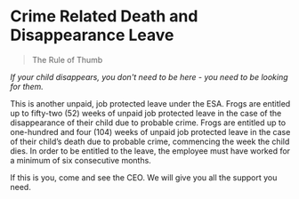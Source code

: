 # Crime Related Death and Disappearance Leave

> The Rule of Thumb

*If your child disappears, you don't need to be here - you need to be looking for them.*

This is another unpaid, job protected leave under the ESA. Frogs are entitled up to fifty-two (52) weeks of unpaid job protected leave in the case of the disappearance of their child due to probable crime. Frogs are entitled up to one-hundred and four (104) weeks of unpaid job protected leave in the case of their child’s death due to probable crime, commencing the week the child dies. In order to be entitled to the leave, the employee must have worked for a minimum of six consecutive months.  

If this is you, come and see the CEO. We will give you all the support you need.
 
